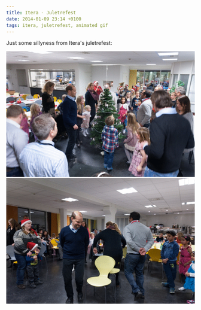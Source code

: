 ```yaml
---
title: Itera - Juletrefest
date: 2014-01-09 23:14 +0100
tags: itera, juletrefest, animated gif
---
```


Just some sillyness from Itera's juletrefest:

![Everybody Hop Now!](hopping.gif 'Everybody Hop Now!')
![Round and round and round and round ...](circles.gif 'Round and round and round and round ...')
